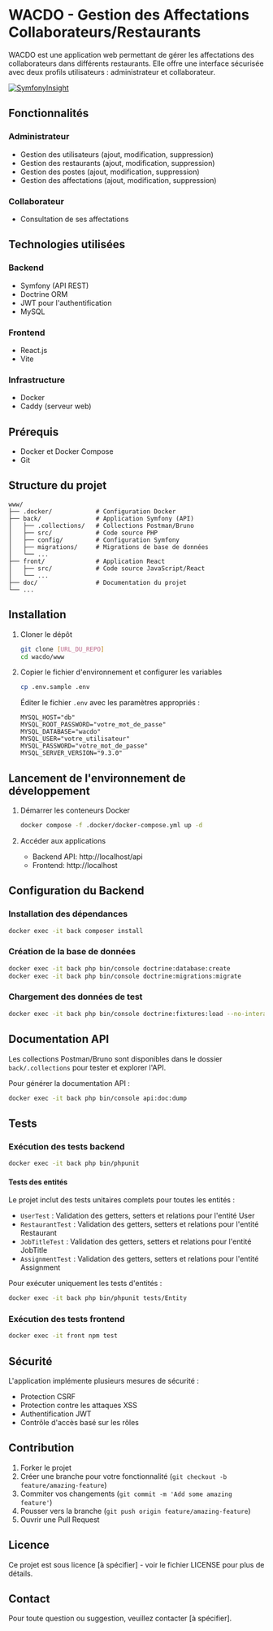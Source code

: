 
# WACDO - Gestion des Affectations Collaborateurs/Restaurants

WACDO est une application web permettant de gérer les affectations des collaborateurs dans différents restaurants. Elle offre une interface sécurisée avec deux profils utilisateurs : administrateur et collaborateur.

[![SymfonyInsight](https://insight.symfony.com/projects/76c18180-f463-4022-867c-7f147e05f186/mini.svg)](https://insight.symfony.com/projects/76c18180-f463-4022-867c-7f147e05f186)

## Fonctionnalités

### Administrateur
- Gestion des utilisateurs (ajout, modification, suppression)
- Gestion des restaurants (ajout, modification, suppression)
- Gestion des postes (ajout, modification, suppression)
- Gestion des affectations (ajout, modification, suppression)

### Collaborateur
- Consultation de ses affectations

## Technologies utilisées

### Backend
- Symfony (API REST)
- Doctrine ORM
- JWT pour l'authentification
- MySQL

### Frontend
- React.js
- Vite

### Infrastructure
- Docker
- Caddy (serveur web)

## Prérequis

- Docker et Docker Compose
- Git

## Structure du projet

```
www/
├── .docker/            # Configuration Docker
├── back/               # Application Symfony (API)
│   ├── .collections/   # Collections Postman/Bruno
│   ├── src/            # Code source PHP
│   ├── config/         # Configuration Symfony
│   ├── migrations/     # Migrations de base de données
│   └── ...
├── front/              # Application React
│   ├── src/            # Code source JavaScript/React
│   └── ...
├── doc/                # Documentation du projet
└── ...
```

## Installation

1. Cloner le dépôt
   ```bash
   git clone [URL_DU_REPO]
   cd wacdo/www
   ```

2. Copier le fichier d'environnement et configurer les variables
   ```bash
   cp .env.sample .env
   ```

   Éditer le fichier `.env` avec les paramètres appropriés :
   ```
   MYSQL_HOST="db"
   MYSQL_ROOT_PASSWORD="votre_mot_de_passe"
   MYSQL_DATABASE="wacdo"
   MYSQL_USER="votre_utilisateur"
   MYSQL_PASSWORD="votre_mot_de_passe"
   MYSQL_SERVER_VERSION="9.3.0"
   ```

## Lancement de l'environnement de développement

1. Démarrer les conteneurs Docker
   ```bash
   docker compose -f .docker/docker-compose.yml up -d
   ```

2. Accéder aux applications
   - Backend API: http://localhost/api
   - Frontend: http://localhost

## Configuration du Backend

### Installation des dépendances
```bash
docker exec -it back composer install
```

### Création de la base de données
```bash
docker exec -it back php bin/console doctrine:database:create
docker exec -it back php bin/console doctrine:migrations:migrate
```

### Chargement des données de test
```bash
docker exec -it back php bin/console doctrine:fixtures:load --no-interaction
```

## Documentation API

Les collections Postman/Bruno sont disponibles dans le dossier `back/.collections` pour tester et explorer l'API.

Pour générer la documentation API :
```bash
docker exec -it back php bin/console api:doc:dump
```

## Tests

### Exécution des tests backend
```bash
docker exec -it back php bin/phpunit
```

#### Tests des entités
Le projet inclut des tests unitaires complets pour toutes les entités :
- `UserTest` : Validation des getters, setters et relations pour l'entité User
- `RestaurantTest` : Validation des getters, setters et relations pour l'entité Restaurant
- `JobTitleTest` : Validation des getters, setters et relations pour l'entité JobTitle
- `AssignmentTest` : Validation des getters, setters et relations pour l'entité Assignment

Pour exécuter uniquement les tests d'entités :
```bash
docker exec -it back php bin/phpunit tests/Entity
```

### Exécution des tests frontend
```bash
docker exec -it front npm test
```


## Sécurité

L'application implémente plusieurs mesures de sécurité :
- Protection CSRF
- Protection contre les attaques XSS
- Authentification JWT
- Contrôle d'accès basé sur les rôles

## Contribution

1. Forker le projet
2. Créer une branche pour votre fonctionnalité (`git checkout -b feature/amazing-feature`)
3. Commiter vos changements (`git commit -m 'Add some amazing feature'`)
4. Pousser vers la branche (`git push origin feature/amazing-feature`)
5. Ouvrir une Pull Request

## Licence

Ce projet est sous licence [à spécifier] - voir le fichier LICENSE pour plus de détails.

## Contact

Pour toute question ou suggestion, veuillez contacter [à spécifier].
